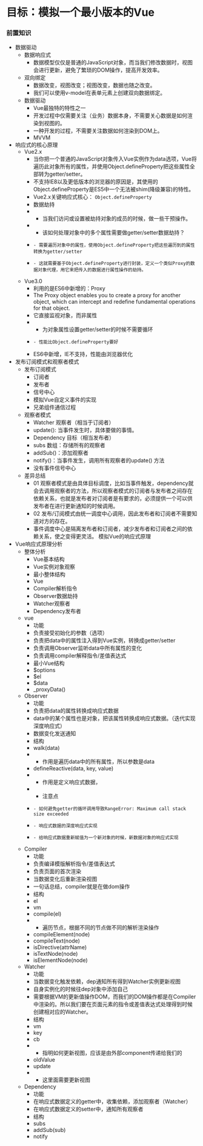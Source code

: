 # 目标：模拟一个最小版本的Vue
### 前置知识
+ 数据驱动
    - 数据响应式
        * 数据模型仅仅是普通的JavaScript对象，而当我们修改数据时，视图会进行更新，避免了繁琐的DOM操作，提高开发效率。
    - 双向绑定
        * 数据改变，视图改变；视图改变，数据也随之改变。
        * 我们可以使用v-model在表单元素上创建双向数据绑定。
    - 数据驱动
        * Vue最独特的特性之一
        * 开发过程中仅需要关注（业务）数据本身，不需要关心数据是如何渲染到视图的。
        * 一种开发的过程，不需要关注数据如何渲染到DOM上。
        * 	MVVM
+ 响应式的核心原理
    - Vue2.x
        * 当你把一个普通的JavaScript对象传入Vue实例作为data选项，Vue将遍历此对象所有的属性，并使用Object.defineProperty把这些属性全部转为getter/setter。
        * 不支持IE8以及更低版本的浏览器的原因是，其使用的Object.defineProperty是ES5中一个无法被shim(降级兼容)的特性。
        * Vue2.x关键响应式核心：
            ```Object.defineProperty```
        * 	数据劫持
        * + 当我们访问或设置被劫持对象的成员的时候，做一些干预操作。
        * + 该如何处理对象中的多个属性需要做getter/setter数据劫持？
        *     - 需要遍历对象中的属性，使用Object.defineProperty把这些遍历到的属性转换为getter/setter
        *     - 这就需要基于Object.defineProperty进行封装，定义一个类似Proxy的数据对象代理，用它来把传入的数据进行属性操作的劫持。
    - Vue3.0
        * 利用的是ES6中新增的：Proxy
        * 	The Proxy object enables you to create a proxy for another object, which can intercept and redefine fundamental operations for that object.
        * 	它直接监视对象，而非属性
        * + 为对象属性设置getter/setter的时候不需要循环
        *     - 性能比Object.defineProperty要好
        * 	ES6中新增，IE不支持，性能由浏览器优化
+ 发布订阅模式和观察者模式
    - 发布订阅模式
        * 订阅者
        * 发布者
        * 信号中心
        * 模拟Vue自定义事件的实现
        * 	兄弟组件通信过程
    - 观察者模式
        * Watcher 观察者（相当于订阅者）
        * 	update(): 当事件发生时，具体要做的事情。
        * Dependency 目标（相当发布者）
        * 	subs 数组：存储所有的观察者
        * 	addSub()：添加观察者
        * 	notify()：当事件发生，调用所有观察者的update() 方法
        * 没有事件信号中心
    - 差异总结
        * 01 观察者模式是由具体目标调度，比如当事件触发，dependency就会去调用观察者的方法，所以观察者模式的订阅者与发布者之间存在依赖关系，也就是发布者对订阅者是有要求的，必须提供一个可以供发布者在进行更新通知的时候调用。
        * 02 发布/订阅模式由统一调度中心调用，因此发布者和订阅者不需要知道对方的存在。
        * 	事件调度中心是隔离发布者和订阅者，减少发布者和订阅者之间的依赖关系，使之变得更灵活。
	模拟Vue的响应式原理
+ Vue响应式原理分析
    - 整体分析
        * Vue基本结构
        * Vue实例对象观察
        * 最小整体结构
        * 	Vue
        * 	Compiler解析指令
        * 	Observer数据劫持
        * 	Watcher观察者
        * 	Dependency发布者
    - vue
        * 功能
        * 	负责接受初始化的参数（选项）
        * 	负责把data中的属性注入得到Vue实例，转换成getter/setter
        * 	负责调用Observer监听data中所有属性的变化
        * 	负责调用compiler解释指令/差值表达式
        * 最小Vue结构
        * 	$options
        * 	$el
        * 	$data
        * 	_proxyData()
    - Observer
        * 功能
        * 	负责把data的属性转换成响应式数据
        * 	data中的某个属性也是对象，把该属性转换成响应式数据。（迭代实现深度响应式）
        * 	数据变化发送通知
        * 结构
        * 	walk(data)
        * + 作用是遍历data中的所有属性，所以参数是data
        * 	defineReactive(data, key, value)
        * + 作用是定义响应式数据，
        * + 注意点
        *     - 如何避免getter的循环调用导致RangeError: Maximum call stack size exceeded
        *     - 响应式数据的深度响应式实现
        *     - 给响应式数据重新赋值为一个新对象的时候，新数据对象的响应式实现
    - Compiler
        * 功能
        * 	负责编译模版解析指令/差值表达式
        * 	负责页面的首次渲染
        * 	当数据变化后重新渲染视图
        * 	一句话总结，compiler就是在做dom操作
        * 结构
        * 	el
        * 	vm
        * 	compile(el)
        * + 遍历节点，根据不同的节点做不同的解析渲染操作
        * 	compileElement(node)
        * 	compileText(node)
        * 	isDirective(attrName)
        * 	isTextNode(node)
        * 	isElementNode(node)
    - Watcher
        * 功能
        * 	当数据变化触发依赖，dep通知所有得到Watcher实例更新视图
        * 	自身实例化的时候往dep对象中添加自己
        * 	需要根据VM的更新值操作DOM，而我们的DOM操作都是在Compiler中渲染的。所以我们要在页面元素的指令或差值表达式处理得到时候创建相对应的Watcher。
        * 结构
        * 	vm
        * 	key
        * 	cb
        * + 指明如何更新视图，应该是由外部component传递给我们的
        * 	oldValue
        * 	update
        * + 这里面需要更新视图
    - Dependency
        * 功能
        * 	在响应式数据定义的getter中，收集依赖，添加观察者（Watcher）
        * 	在响应式数据定义的setter中，通知所有观察者
        * 结构
        * 	subs
        * 	addSub(sub)
        * 	notify